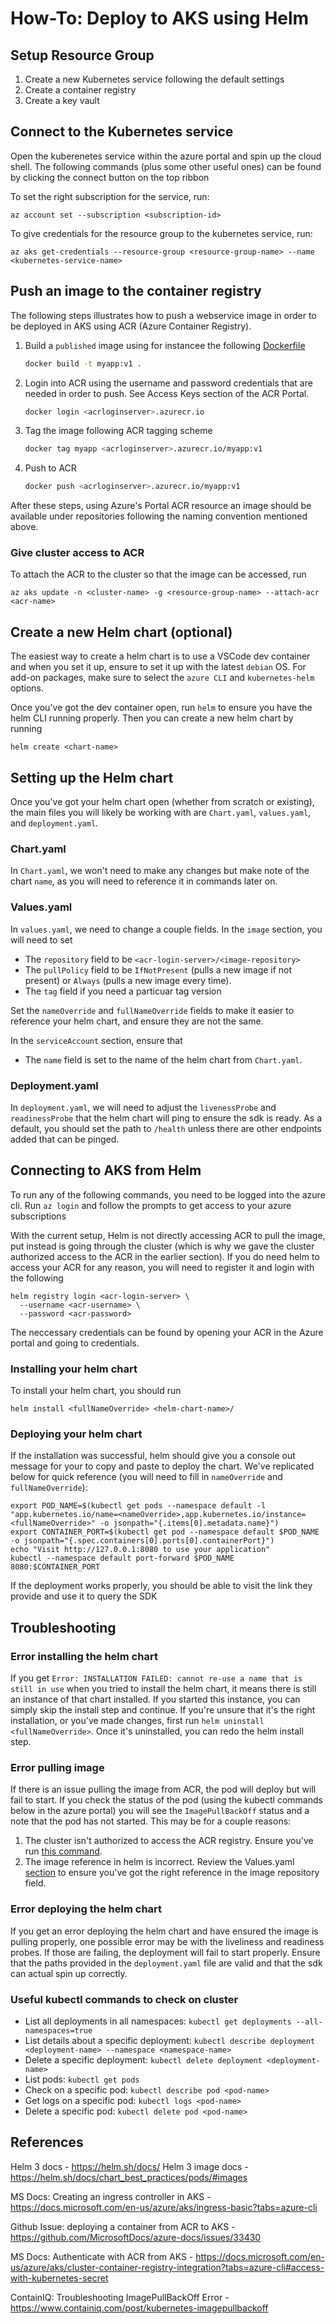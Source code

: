 # How-To: Deploy to AKS using Helm

## Setup Resource Group

  1. Create a new Kubernetes service following the default settings
  1. Create a container registry
  1. Create a key vault

## Connect to the Kubernetes service

Open the kuberenetes service within the azure portal and spin up the cloud shell. The following commands (plus some other useful ones) can be found by clicking the connect button on the top ribbon

To set the right subscription for the service, run: 
```
az account set --subscription <subscription-id>
``` 
To give credentials for the resource group to the kubernetes service, run:
```
az aks get-credentials --resource-group <resource-group-name> --name <kubernetes-service-name>
``` 

## Push an image to the container registry
The following steps illustrates how to push a webservice image in order to be deployed in AKS using ACR (Azure Container Registry).
1. Build a `published` image using for instancee the following [Dockerfile](https://docs.microsoft.com/en-us/dotnet/core/docker/build-container?tabs=windows#create-the-dockerfile)
    ```sh
    docker build -t myapp:v1 .
    ```
1. Login into ACR using the username and password credentials that are needed in order to push. See Access Keys section of the ACR Portal.
    ```sh
    docker login <acrloginserver>.azurecr.io
    ```
1. Tag the image following ACR tagging scheme
    ```sh
    docker tag myapp <acrloginserver>.azurecr.io/myapp:v1
    ```
1. Push to ACR
    ```sh
    docker push <acrloginserver>.azurecr.io/myapp:v1
    ```

After these steps, using Azure's Portal ACR resource an image should be available under repositories following the naming convention mentioned above.

### Give cluster access to ACR
To attach the ACR to the cluster so that the image can be accessed, run 
```
az aks update -n <cluster-name> -g <resource-group-name> --attach-acr <acr-name>
```

## Create a new Helm chart (optional)
The easiest way to create a helm chart is to use a VSCode dev container and when you set it up, ensure to set it up with the latest `debian` OS. For add-on packages, make sure to select the `azure CLI` and `kubernetes-helm` options.

Once you've got the dev container open, run `helm` to ensure you have the helm CLI running properly. Then you can create a new helm chart by running
```
helm create <chart-name>
```

## Setting up the Helm chart
Once you've got your helm chart open (whether from scratch or existing), the main files you will likely be working with are `Chart.yaml`, `values.yaml`, and `deployment.yaml`.

### Chart.yaml
In `Chart.yaml`, we won't need to make any changes but make note of the chart `name`, as you will need to reference it in commands later on.

### Values.yaml
In `values.yaml`, we need to change a couple fields. In the `image` section, you will need to set
* The `repository` field to be `<acr-login-server>/<image-repository>`
* The `pullPolicy` field to be `IfNotPresent` (pulls a new image if not present) or `Always` (pulls a new image every time).
* The `tag` field if you need a particuar tag version

Set the `nameOverride` and `fullNameOverride` fields to make it easier to reference your helm chart, and ensure they are not the same.

In the `serviceAccount` section, ensure that
* The `name` field is set to the name of the helm chart from `Chart.yaml`.

### Deployment.yaml
In `deployment.yaml`, we will need to adjust the `livenessProbe` and `readinessProbe` that the helm chart will ping to ensure the sdk is ready. As a default, you should set the path to `/health` unless there are other endpoints added that can be pinged.

## Connecting to AKS from Helm
To run any of the following commands, you need to be logged into the azure cli. Run `az login` and follow the prompts to get access to your azure subscriptions

With the current setup, Helm is not directly accessing ACR to pull the image, put instead is going through the cluster (which is why we gave the cluster authorized access to the ACR in the earlier section). If you do need helm to access your ACR for any reason, you will need to register it and login with the following 
```
helm registry login <acr-login-server> \
  --username <acr-username> \
  --password <acr-password>
```
The neccessary credentials can be found by opening your ACR in the Azure portal and going to credentials.

### Installing your helm chart
To install your helm chart, you should run 
```
helm install <fullNameOverride> <helm-chart-name>/
```

### Deploying your helm chart
If the installation was successful, helm should give you a console out message for your to copy and paste to deploy the chart. We've replicated below for quick reference (you will need to fill in `nameOverride` and `fullNameOverride`):
```
export POD_NAME=$(kubectl get pods --namespace default -l "app.kubernetes.io/name=<nameOverride>,app.kubernetes.io/instance=<fullNameOverride>" -o jsonpath="{.items[0].metadata.name}")
export CONTAINER_PORT=$(kubectl get pod --namespace default $POD_NAME -o jsonpath="{.spec.containers[0].ports[0].containerPort}")
echo "Visit http://127.0.0.1:8080 to use your application"
kubectl --namespace default port-forward $POD_NAME 8080:$CONTAINER_PORT
```
If the deployment works properly, you should be able to visit the link they provide and use it to query the SDK

## Troubleshooting

### Error installing the helm chart
If  you get `Error: INSTALLATION FAILED: cannot re-use a name that is still in use` when you tried to install the helm chart, it means there is still an instance of that chart installed. If you started this instance, you can simply skip the install step and continue. If you're unsure that it's the right installation, or you've made changes, first run `helm uninstall <fullNameOverride>`. Once it's uninstalled, you can redo the helm install step.

### Error pulling image
If there is an issue pulling the image from ACR, the pod will deploy but will fail to start. If you check the status of the pod (using the kubectl commands below in the azure portal) you will see the `ImagePullBackOff` status and a note that the pod has not started. This may be for a couple reasons:

1. The cluster isn't authorized to access the ACR registry. Ensure you've run [this command](###give-cluster-access-to-acr).
2. The image reference in helm is incorrect. Review the Values.yaml [section](###values.yaml) to ensure you've got the right reference in the image repository field.

### Error deploying the helm chart
If you get an error deploying the helm chart and have ensured the image is pulling properly, one possible error may be with the liveliness and readiness probes. If those are failing, the deployment will fail to start properly. Ensure that the paths provided in the `deployment.yaml` file are valid and that the sdk can actual spin up correctly.

### Useful kubectl commands to check on cluster

* List all deployments in all namespaces: `kubectl get deployments --all-namespaces=true`
* List details about a specific deployment: `kubectl describe deployment <deployment-name> --namespace <namespace-name>`
* Delete a specific deployment: `kubectl delete deployment <deployment-name>`
* List pods: `kubectl get pods`
* Check on a specific pod: `kubectl describe pod <pod-name>`
* Get logs on a specific pod: `kubectl logs <pod-name>`
* Delete a specific pod: `kubectl delete pod <pod-name>`

## References
Helm 3 docs - https://helm.sh/docs/
Helm 3 image docs - https://helm.sh/docs/chart_best_practices/pods/#images

MS Docs: Creating an ingress controller in AKS - https://docs.microsoft.com/en-us/azure/aks/ingress-basic?tabs=azure-cli

Github Issue: deploying a container from ACR to AKS - https://github.com/MicrosoftDocs/azure-docs/issues/33430

MS Docs: Authenticate with ACR from AKS - https://docs.microsoft.com/en-us/azure/aks/cluster-container-registry-integration?tabs=azure-cli#access-with-kubernetes-secret

ContainIQ: Troubleshooting ImagePullBackOff Error - https://www.containiq.com/post/kubernetes-imagepullbackoff
